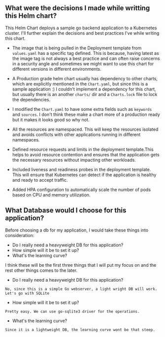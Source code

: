 ## What were the decisions I made while writting this Helm chart?

This Helm Chart deploys a sample go backend application to a Kubernetes cluster. I'll further explain the decisions and best practices I've while writing this chart.

* The image that is being pulled in the Deployment template from `values.yaml` has a specific tag defined. This is because, having latest as the image tag is not always a best practice and can often raise concerns in a security angle and sometimes we might want to use this chart for different versions in different environments.

* A Production grade helm chart usually has dependency to other charts, which are explicitly mentioned in the `Chart.yaml`, but since this is a sample application :) I couldn't implement a dependency for this chart, but usually there is an another `charts/` dir and a `Charts.lock` file to lock the dependencies.

* I modified the `Chart.yaml` to have some extra fields such as `keywords` and `sources`. I don't think these make a chart more of a production ready but it makes it looks good so why not.

* All the resources are namespaced. This will keep the resources isolated and avoids conflicts with other applications running in different namespaces.

* Defined resource requests and limits in the deployment template.This helps to avoid resource contention and ensures that the application gets the necessary resources without impacting other workloads.

* Included liveness and readiness probes in the deployment template. This will ensure that Kubernetes can detect if the application is healthy and ready to accept traffic.

* Added HPA configuration to automatically scale the number of pods based on CPU and memory utilization.

## What Database would I choose for this application?

Before choosing a db for my application, I would take these things into consideration:
* Do I really need a heavyweight DB for this application?
* How simple will it be to set it up?
* What's the learning curve?

I think these will be the first three things that I will put my focus on and the rest other things comes to the later.

* Do I really need a heavyweight DB for this application?
```
No, since this is a simple Go webserver, a light wright DB will work. Let's go with SQLite
```
* How simple will it be to set it up?
```
Pretty easy. We can use go-sqlite3 driver for the operations.
```
* What's the learning curve?
```
Since it is a lightweight DB, the learning curve wont be that steep.
```

